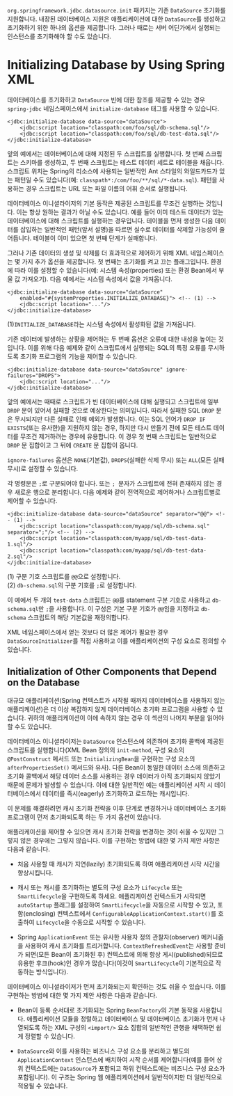 <p><code>org.springframework.jdbc.datasource.init</code> 패키지는 기존 <code>DataSource</code> 초기화를 지원합니다. 내장된 데이터베이스 지원은 애플리케이션에 대한 <code>DataSource</code>를 생성하고 초기화하기 위한 하나의 옵션을 제공합니다. 그러나 때로는 서버 어딘가에서 실행되는 인스턴스를 초기화해야 할 수도 있습니다.</p>
<h1 id="initializing-database-by-using-spring-xml">Initializing Database by Using Spring XML</h1>
<p>데이터베이스를 초기화하고 <code>DataSource</code> 빈에 대한 참조를 제공할 수 있는 경우 <code>spring-jdbc</code> 네임스페이스에서 <code>initialize-database</code> 태그를 사용할 수 있습니다.</p>
<pre><code class="language-xml"><span class="token tag"><span class="token tag"><span class="token punctuation">&lt;</span><span class="token namespace">jdbc:</span>initialize-database</span> <span class="token attr-name">data-source</span><span class="token attr-value"><span class="token punctuation">=</span><span class="token punctuation">"</span>dataSource<span class="token punctuation">"</span></span><span class="token punctuation">&gt;</span></span>
	<span class="token tag"><span class="token tag"><span class="token punctuation">&lt;</span><span class="token namespace">jdbc:</span>script</span> <span class="token attr-name">location</span><span class="token attr-value"><span class="token punctuation">=</span><span class="token punctuation">"</span>classpath:com/foo/sql/db-schema.sql<span class="token punctuation">"</span></span><span class="token punctuation">/&gt;</span></span>
	<span class="token tag"><span class="token tag"><span class="token punctuation">&lt;</span><span class="token namespace">jdbc:</span>script</span> <span class="token attr-name">location</span><span class="token attr-value"><span class="token punctuation">=</span><span class="token punctuation">"</span>classpath:com/foo/sql/db-test-data.sql<span class="token punctuation">"</span></span><span class="token punctuation">/&gt;</span></span>
<span class="token tag"><span class="token tag"><span class="token punctuation">&lt;/</span><span class="token namespace">jdbc:</span>initialize-database</span><span class="token punctuation">&gt;</span></span></code></pre>
<p>앞의 예에서는 데이터베이스에 대해 지정된 두 스크립트를 실행합니다. 첫 번째 스크립트는 스키마를 생성하고, 두 번째 스크립트는 테스트 데이터 세트로 테이블을 채웁니다. 스크립트 위치는 Spring의 리소스에 사용되는 일반적인 Ant 스타일의 와일드카드가 있는 패턴일 수도 있습니다(예: <code>classpath*:/com/foo/**/sql/*-data.sql</code>). 패턴을 사용하는 경우 스크립트는 URL 또는 파일 이름의 어휘 순서로 실행됩니다.</p>
<p>데이터베이스 이니셜라이저의 기본 동작은 제공된 스크립트를 무조건 실행하는 것입니다. 이는 항상 원하는 결과가 아닐 수도 있습니다. 예를 들어 이미 테스트 데이터가 있는 데이터베이스에 대해 스크립트를 실행하는 경우입니다. 테이블을 먼저 생성한 다음 데이터를 삽입하는 일반적인 패턴(앞서 설명)을 따르면 실수로 데이터를 삭제할 가능성이 줄어듭니다. 테이블이 이미 있으면 첫 번째 단계가 실패합니다.</p>
<p>그러나 기존 데이터의 생성 및 삭제를 더 효과적으로 제어하기 위해 XML 네임스페이스는 몇 가지 추가 옵션을 제공합니다. 첫 번째는 초기화를 켜고 끄는 플래그입니다. 환경에 따라 이를 설정할 수 있습니다(예: 시스템 속성(properties) 또는 환경 Bean에서 부울 값 가져오기). 다음 예에서는 시스템 속성에서 값을 가져옵니다.</p>
<pre><code class="language-xml"><span class="token tag"><span class="token tag"><span class="token punctuation">&lt;</span><span class="token namespace">jdbc:</span>initialize-database</span> <span class="token attr-name">data-source</span><span class="token attr-value"><span class="token punctuation">=</span><span class="token punctuation">"</span>dataSource<span class="token punctuation">"</span></span>
	<span class="token attr-name">enabled</span><span class="token attr-value"><span class="token punctuation">=</span><span class="token punctuation">"</span>#{systemProperties.INITIALIZE_DATABASE}<span class="token punctuation">"</span></span><span class="token punctuation">&gt;</span></span> <span class="token comment">&lt;!-- (1) --&gt;</span>
	<span class="token tag"><span class="token tag"><span class="token punctuation">&lt;</span><span class="token namespace">jdbc:</span>script</span> <span class="token attr-name">location</span><span class="token attr-value"><span class="token punctuation">=</span><span class="token punctuation">"</span>...<span class="token punctuation">"</span></span><span class="token punctuation">/&gt;</span></span>
<span class="token tag"><span class="token tag"><span class="token punctuation">&lt;/</span><span class="token namespace">jdbc:</span>initialize-database</span><span class="token punctuation">&gt;</span></span></code></pre>
<p>(1)<code>INITIALIZE_DATABASE</code>라는 시스템 속성에서 활성화된 값을 가져옵니다.</p>
<p>기존 데이터에 발생하는 상황을 제어하는 두 번째 옵션은 오류에 대한 내성을 높이는 것입니다. 이를 위해 다음 예제와 같이 스크립트에서 실행되는 SQL의 특정 오류를 무시하도록 초기화 프로그램의 기능을 제어할 수 있습니다.</p>
<pre><code class="language-xml"><span class="token tag"><span class="token tag"><span class="token punctuation">&lt;</span><span class="token namespace">jdbc:</span>initialize-database</span> <span class="token attr-name">data-source</span><span class="token attr-value"><span class="token punctuation">=</span><span class="token punctuation">"</span>dataSource<span class="token punctuation">"</span></span> <span class="token attr-name">ignore-failures</span><span class="token attr-value"><span class="token punctuation">=</span><span class="token punctuation">"</span>DROPS<span class="token punctuation">"</span></span><span class="token punctuation">&gt;</span></span>
	<span class="token tag"><span class="token tag"><span class="token punctuation">&lt;</span><span class="token namespace">jdbc:</span>script</span> <span class="token attr-name">location</span><span class="token attr-value"><span class="token punctuation">=</span><span class="token punctuation">"</span>...<span class="token punctuation">"</span></span><span class="token punctuation">/&gt;</span></span>
<span class="token tag"><span class="token tag"><span class="token punctuation">&lt;/</span><span class="token namespace">jdbc:</span>initialize-database</span><span class="token punctuation">&gt;</span></span></code></pre>
<p>앞의 예에서는 때때로 스크립트가 빈 데이터베이스에 대해 실행되고 스크립트에 일부 <code>DROP</code> 문이 있어서 실패할 것으로 예상한다는 의미입니다. 따라서 실패한 SQL <code>DROP</code> 문은 무시되지만 다른 실패로 인해 예외가 발생합니다. 이는 SQL 언어가 <code>DROP IF EXISTS</code>(또는 유사한)을 지원하지 않는 경우, 하지만 다시 만들기 전에 모든 테스트 데이터를 무조건 제거하려는 경우에 유용합니다. 이 경우 첫 번째 스크립트는 일반적으로 <code>DROP</code> 문 집합이고 그 뒤에 <code>CREATE</code> 문 집합이 옵니다.</p>
<p><code>ignore-failures</code> 옵션은 <code>NONE</code>(기본값), <code>DROPS</code>(실패한 삭제 무시) 또는 <code>ALL</code>(모든 실패 무시)로 설정할 수 있습니다.</p>
<p>각 명령문은 <code>;</code>로 구분되어야 합니다. 또는 <code>; </code>문자가 스크립트에 전혀 존재하지 않는 경우 새로운 행으로 분리합니다. 다음 예제와 같이 전역적으로 제어하거나 스크립트별로 제어할 수 있습니다.</p>
<pre><code class="language-xml"><span class="token tag"><span class="token tag"><span class="token punctuation">&lt;</span><span class="token namespace">jdbc:</span>initialize-database</span> <span class="token attr-name">data-source</span><span class="token attr-value"><span class="token punctuation">=</span><span class="token punctuation">"</span>dataSource<span class="token punctuation">"</span></span> <span class="token attr-name">separator</span><span class="token attr-value"><span class="token punctuation">=</span><span class="token punctuation">"</span>@@<span class="token punctuation">"</span></span><span class="token punctuation">&gt;</span></span> <span class="token comment">&lt;!-- (1) --&gt;</span> 
	<span class="token tag"><span class="token tag"><span class="token punctuation">&lt;</span><span class="token namespace">jdbc:</span>script</span> <span class="token attr-name">location</span><span class="token attr-value"><span class="token punctuation">=</span><span class="token punctuation">"</span>classpath:com/myapp/sql/db-schema.sql<span class="token punctuation">"</span></span> <span class="token attr-name">separator</span><span class="token attr-value"><span class="token punctuation">=</span><span class="token punctuation">"</span>;<span class="token punctuation">"</span></span><span class="token punctuation">/&gt;</span></span> <span class="token comment">&lt;!-- (2) --&gt;</span>
	<span class="token tag"><span class="token tag"><span class="token punctuation">&lt;</span><span class="token namespace">jdbc:</span>script</span> <span class="token attr-name">location</span><span class="token attr-value"><span class="token punctuation">=</span><span class="token punctuation">"</span>classpath:com/myapp/sql/db-test-data-1.sql<span class="token punctuation">"</span></span><span class="token punctuation">/&gt;</span></span>
	<span class="token tag"><span class="token tag"><span class="token punctuation">&lt;</span><span class="token namespace">jdbc:</span>script</span> <span class="token attr-name">location</span><span class="token attr-value"><span class="token punctuation">=</span><span class="token punctuation">"</span>classpath:com/myapp/sql/db-test-data-2.sql<span class="token punctuation">"</span></span><span class="token punctuation">/&gt;</span></span>
<span class="token tag"><span class="token tag"><span class="token punctuation">&lt;/</span><span class="token namespace">jdbc:</span>initialize-database</span><span class="token punctuation">&gt;</span></span></code></pre>
<p>(1) 구분 기호 스크립트를 <code>@@</code>으로 설정합니다.<br>
(2) <code>db-schema.sql</code>의 구분 기호를 <code>;</code>로 설정합니다.</p>
<p>이 예에서 두 개의 <code>test-data</code> 스크립트는 <code>@@</code>를 statement 구분 기호로 사용하고 <code>db-schema.sql</code>만 <code>;</code>을 사용합니다. 이 구성은 기본 구분 기호가 <code>@@</code>임을 지정하고 <code>db-schema</code> 스크립트의 해당 기본값을 재정의합니다.</p>
<p>XML 네임스페이스에서 얻는 것보다 더 많은 제어가 필요한 경우 <code>DataSourceInitializer</code>를 직접 사용하고 이를 애플리케이션의 구성 요소로 정의할 수 있습니다.</p>
<h2 id="initialization-of-other-components-that-depend-on-the-database">Initialization of Other Components that Depend on the Database</h2>
<p>대규모 애플리케이션(Spring 컨텍스트가 시작될 때까지 데이터베이스를 사용하지 않는 애플리케이션)은 더 이상 복잡하지 않게 데이터베이스 초기화 프로그램을 사용할 수 있습니다. 귀하의 애플리케이션이 이에 속하지 않는 경우 이 섹션의 나머지 부분을 읽어야 할 수도 있습니다.</p>
<p>데이터베이스 이니셜라이저는 <code>DataSource</code> 인스턴스에 의존하며 초기화 콜백에 제공된 스크립트를 실행합니다(XML Bean 정의의 <code>init-method</code>, 구성 요소의 <code>@PostConstruct</code> 메서드 또는 <code>InitializingBean</code>을 구현하는 구성 요소의 <code>afterPropertiesSet()</code> 메서드와 유사). 다른 Bean이 동일한 데이터 소스에 의존하고 초기화 콜백에서 해당 데이터 소스를 사용하는 경우 데이터가 아직 초기화되지 않았기 때문에 문제가 발생할 수 있습니다. 이에 대한 일반적인 예는 애플리케이션 시작 시 데이터베이스에서 데이터를 즉시(eagerly) 초기화하고 로드하는 캐시입니다.</p>
<p>이 문제를 해결하려면 캐시 초기화 전략을 이후 단계로 변경하거나 데이터베이스 초기화 프로그램이 먼저 초기화되도록 하는 두 가지 옵션이 있습니다.</p>
<p>애플리케이션을 제어할 수 있으면 캐시 초기화 전략을 변경하는 것이 쉬울 수 있지만 그렇지 않은 경우에는 그렇지 않습니다. 이를 구현하는 방법에 대한 몇 가지 제안 사항은 다음과 같습니다.</p>
<ul>
<li>
<p>처음 사용할 때 캐시가 지연(lazily) 초기화되도록 하여 애플리케이션 시작 시간을 향상시킵니다.</p>
</li>
<li>
<p>캐시 또는 캐시를 초기화하는 별도의 구성 요소가 <code>Lifecycle</code> 또는 <code>SmartLifecycle</code>을 구현하도록 하세요. 애플리케이션 컨텍스트가 시작되면 <code>autoStartup</code> 플래그를 설정하여 <code>SmartLifecycle</code>을 자동으로 시작할 수 있고, 포함(enclosing) 컨텍스트에서 <code>ConfigurableApplicationContext.start()</code>를 호출하여 <code>Lifecycle</code>을 수동으로 시작할 수 있습니다.</p>
</li>
<li>
<p>Spring <code>ApplicationEvent</code> 또는 유사한 사용자 정의 관찰자(observer) 메커니즘을 사용하여 캐시 초기화를 트리거합니다. <code>ContextRefreshedEvent</code>는 사용할 준비가 되면(모든 Bean이 초기화된 후) 컨텍스트에 의해 항상 게시(published)되므로 유용한 후크(hook)인 경우가 많습니다(이것이 <code>SmartLifecycle</code>이 기본적으로 작동하는 방식입니다).</p>
</li>
</ul>
<p>데이터베이스 이니셜라이저가 먼저 초기화되는지 확인하는 것도 쉬울 수 있습니다. 이를 구현하는 방법에 대한 몇 가지 제안 사항은 다음과 같습니다.</p>
<ul>
<li>
<p>Bean이 등록 순서대로 초기화되는 Spring <code>BeanFactory</code>의 기본 동작을 사용합니다. 애플리케이션 모듈을 정렬하고 데이터베이스 및 데이터베이스 초기화가 먼저 나열되도록 하는 XML 구성의 <code>&lt;import/&gt;</code> 요소 집합의 일반적인 관행을 채택하면 쉽게 정렬할 수 있습니다.</p>
</li>
<li>
<p><code>DataSource</code>와 이를 사용하는 비즈니스 구성 요소를 분리하고 별도의 <code>ApplicationContext</code> 인스턴스에 배치하여 시작 순서를 제어합니다(예를 들어 상위 컨텍스트에는 <code>DataSource</code>가 포함되고 하위 컨텍스트에는 비즈니스 구성 요소가 포함됩니다). 이 구조는 Spring 웹 애플리케이션에서 일반적이지만 더 일반적으로 적용될 수 있습니다.</p>
</li>
</ul>